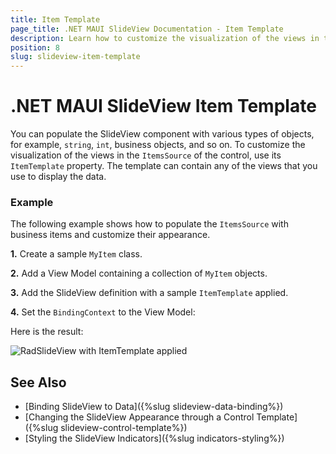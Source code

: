 ```yaml
---
title: Item Template
page_title: .NET MAUI SlideView Documentation - Item Template
description: Learn how to customize the visualization of the views in the ItemsSource of the control by using the ItemTemplate property.
position: 8
slug: slideview-item-template
---
```


# .NET MAUI SlideView Item Template

You can populate the SlideView component with various types of objects, for example, `string`, `int`, business objects, and so on. To customize the visualization of the views in the `ItemsSource` of the control, use its `ItemTemplate` property. The template can contain any of the views that you use to display the data.

### Example

The following example shows how to populate the `ItemsSource` with business items and customize their appearance.

**1.** Create a sample `MyItem` class. 

<snippet id='' />

**2.** Add a View Model containing a collection of `MyItem` objects.

<snippet id='' />

**3.** Add the SlideView definition with a sample `ItemTemplate` applied.

<snippet id='' />

**4.** Set the `BindingContext` to the View Model:

<snippet id='' />

Here is the result:

![RadSlideView with ItemTemplate applied](images)

## See Also

- [Binding SlideView to Data]({%slug slideview-data-binding%})
- [Changing the SlideView Appearance through a Control Template]({%slug slideview-control-template%})
- [Styling the SlideView Indicators]({%slug indicators-styling%})